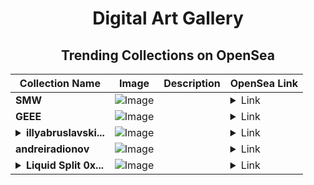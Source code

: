 <div align="center">

# Digital Art Gallery

## Trending Collections on OpenSea

| Collection Name                       | Image                                                                                     | Description                       | OpenSea Link                                                                                          |
|---------------------------------------|-------------------------------------------------------------------------------------------|-----------------------------------|--------------------------------------------------------------------------------------------------------|
| **SMW** | ![Image](https://i.seadn.io/s/raw/files/e8cfdf3cbc3d747cb8e3e639e93f5f41.jpg?w=500&auto=format?w=200&auto=format) |  | <details><summary>Link</summary>[SMW](https://opensea.io/collection/smw-8)</details> |
| **GEEE** | ![Image](https://i.seadn.io/s/raw/files/bca4f98889c3b3ef5abc9704a0c16e23.jpg?w=500&auto=format?w=200&auto=format) |  | <details><summary>Link</summary>[GEEE](https://opensea.io/collection/geee-4)</details> |
| **<details><summary>illyabruslavski...</summary>illyabruslavskii</details>** | ![Image](https://i.seadn.io/s/raw/files/16c6008a129b0902d4c3586a7738dbff.png?w=500&auto=format?w=200&auto=format) |  | <details><summary>Link</summary>[illyabruslavskii](https://opensea.io/collection/illyabruslavskii)</details> |
| **andreiradionov** | ![Image](https://i.seadn.io/s/raw/files/98278b308eb7a029c87d88812929ccb2.png?w=500&auto=format?w=200&auto=format) |  | <details><summary>Link</summary>[andreiradionov](https://opensea.io/collection/andreiradionov)</details> |
| **<details><summary>Liquid Split 0x...</summary>Liquid Split 0xe4f9</details>** | ![Image](https://raw.seadn.io/files/35f434c39357de1f2f88d5062c41283a.svg?w=200&auto=format) |  | <details><summary>Link</summary>[Liquid Split 0xe4f9](https://opensea.io/collection/liquid-split-0xe4f9-1)</details> |

</div>
